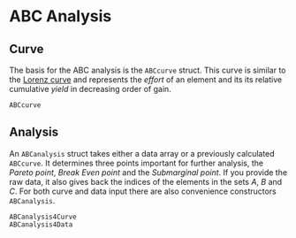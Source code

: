 # ABC Analysis
## Curve
The basis for the ABC analysis is the `ABCcurve` struct. This curve is similar to the [Lorenz curve](https://en.wikipedia.org/wiki/Lorenz_curve) and represents the *effort* of an element and its its relative cumulative *yield* in decreasing order of gain.
```@docs
ABCcurve
```

## Analysis
An `ABCanalysis` struct takes either a data array or a previously calculated `ABCcurve`. It determines three points important for further analysis, the *Pareto point*, *Break Even point* and the *Submarginal point*. If you provide the raw data, it also gives back the indices of the elements in the sets *A*, *B* and *C*. For both curve and data input there are also convenience constructors `ABCanalysis`. 

```@docs
ABCanalysis4Curve
ABCanalysis4Data
```
